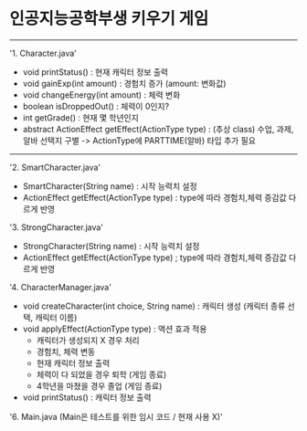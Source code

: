 # 인공지능공학부생 키우기 게임

---

'1. Character.java'
   - void printStatus() : 현재 캐릭터 정보 출력
   - void gainExp(int amount) : 경험치 증가 (amount: 변화값)
   - void changeEnergy(int amount) : 체력 변화
   - boolean isDroppedOut() : 체력이 0인지?
   - int getGrade() : 현재 몇 학년인지
   - abstract ActionEffect getEffect(ActionType type) : (추상 class) 수업, 과제, 알바 선택지 구별 -> ActionType에 PARTTIME(알바) 타입 추가 필요
---  
'2. SmartCharacter.java'
   - SmartCharacter(String name) : 시작 능력치 설정
   - ActionEffect getEffect(ActionType type) : type에 따라 경험치,체력 증감값 다르게 반영
  
'3. StrongCharacter.java'
   - StrongCharacter(String name) : 시작 능력치 설정
   - ActionEffect getEffect(ActionType type) ; type에 따라 경험치,체력 증감값 다르게 반영
     
'4. CharacterManager.java'
   - void createCharacter(int choice, String name) : 캐릭터 생성 (캐릭터 종류 선택, 캐릭터 이름)
   - void applyEffect(ActionType type) : 액션 효과 적용
       - 캐릭터가 생성되지 X 경우 처리
       - 경험치, 체력 변동
       - 현재 캐릭터 정보 출력
       - 체력이 다 되었을 경우 퇴학 (게임 종료)
       - 4학년을 마쳤을 경우 졸업 (게임 종료)
   - void printStatus() : 캐릭터 정보 출력
    
'6. Main.java (Main은 테스트를 위한 임시 코드 / 현재 사용 X)'

